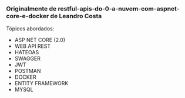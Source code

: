 <h3>Originalmente de restful-apis-do-0-a-nuvem-com-aspnet-core-e-docker de Leandro Costa</h3>
<p>
  Tópicos abordados:
  </p>
  <ul>
  <li>ASP NET CORE (2.0)</li><li>
  WEB API REST</li><li>
  HATEOAS</li><li>
  SWAGGER</li><li>
  JWT</li><li>
  POSTMAN</li><li>
  DOCKER</li><li>
  ENTITY FRAMEWORK</li><li>
  MYSQL</li>  
  </ul>
